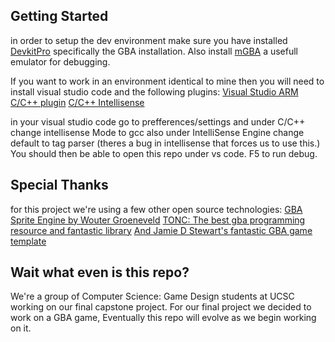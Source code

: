 ## Getting Started
in order to setup the dev environment make sure you have installed [DevkitPro](https://devkitpro.org/) specifically the GBA installation.
Also install [mGBA](https://mgba.io/) a usefull emulator for debugging.

If you want to work in an environment identical to mine then you will need to install visual studio code and the following plugins: 
[Visual Studio ARM](https://marketplace.visualstudio.com/items?itemName=dan-c-underwood.arm)
[C/C++ plugin](https://marketplace.visualstudio.com/items?itemName=ms-vscode.cpptools)
[C/C++ Intellisense](https://marketplace.visualstudio.com/items?itemName=austin.code-gnu-global)

in your visual studio code go to prefferences/settings and under C/C++ change intellisense Mode to gcc
also under IntelliSense Engine change default to tag parser (theres a bug in intellisense that forces us to use this.)
You should then be able to open this repo under vs code. F5 to run debug.

## Special Thanks
for this project we're using a few other open source technologies:
[GBA Sprite Engine by Wouter Groeneveld](https://github.com/wgroeneveld/gba-sprite-engine)
[TONC: The best gba programming resource and fantastic library](https://www.coranac.com/projects/tonc/)
[And Jamie D Stewart's fantastic GBA game template](https://github.com/JamieDStewart/GBA_VSCode_Basic)

## Wait what even is this repo?
We're a group of Computer Science: Game Design students at UCSC working on our final capstone project.
For our final project we decided to work on a GBA game, Eventually this repo will evolve as we begin working on it.